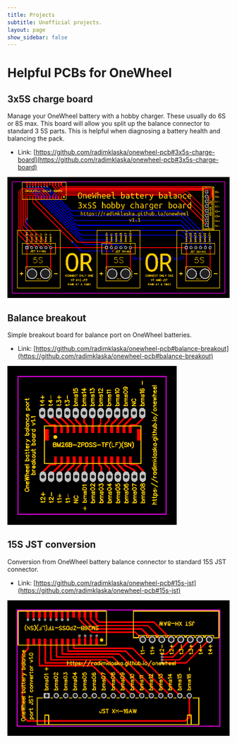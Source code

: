 ```yaml
---
title: Projects
subtitle: Unofficial projects.
layout: page
show_sidebar: false
---
```


# Helpful PCBs for OneWheel

## 3x5S charge board

Manage your OneWheel battery with a hobby charger. These usually do 6S or 8S max. This board will allow you split up the balance connector to standard 3 5S parts. This is helpful when diagnosing a battery health and balancing the pack.

* Link: [https://github.com/radimklaska/onewheel-pcb#3x5s-charge-board](https://github.com/radimklaska/onewheel-pcb#3x5s-charge-board)

[![PCBs for OneWheel](images/PCB_onewheel_3x5s_charge.png)](https://github.com/radimklaska/onewheel-pcb "Helpful PCBs for OneWheel")

## Balance breakout

Simple breakout board for balance port on OneWheel batteries.

* Link: [https://github.com/radimklaska/onewheel-pcb#balance-breakout](https://github.com/radimklaska/onewheel-pcb#balance-breakout)

[![PCBs for OneWheel](images/PCB_onewheel_balance_breakout.png)](https://github.com/radimklaska/onewheel-pcb "Helpful PCBs for OneWheel")

## 15S JST conversion

Conversion from OneWheel battery balance connector to standard 15S JST connector.

* Link: [https://github.com/radimklaska/onewheel-pcb#15s-jst](https://github.com/radimklaska/onewheel-pcb#15s-jst)

[![PCBs for OneWheel](images/PCB_onewheel_15s_jst.png)](https://github.com/radimklaska/onewheel-pcb "Helpful PCBs for OneWheel")
